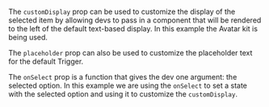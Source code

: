 The `customDisplay` prop can be used to customize the display of the selected item by allowing devs to pass in a component that will be rendered to the left of the default text-based display. In this example the Avatar kit is being used.

The `placeholder` prop can also be used to customize the placeholder text for the default Trigger. 

The `onSelect` prop is a function that gives the dev one argument: the selected option. In this example we are using the    `onSelect` to set a state with the selected option and using it to customize the `customDisplay`.